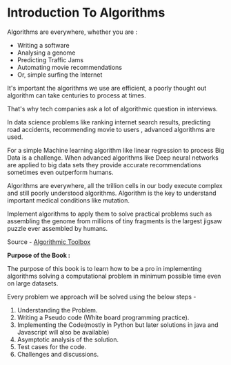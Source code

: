 Introduction To Algorithms
=======

Algorithms are everywhere, whether you are :

 - Writing a software
 - Analysing a genome
 - Predicting Traffic Jams
 - Automating movie recommendations
 - Or, simple surfing the Internet

It's important the algorithms we use are efficient, a poorly thought out algorithm can take centuries to process at times.

That's why tech companies ask a lot of algorithmic question in interviews.

In data science problems like ranking internet search results, predicting road accidents, recommending movie to users , advanced algorithms are used.

For a simple Machine learning algorithm like linear regression to process Big Data is a challenge. When advanced algorithms like Deep neural networks are applied to big data sets they  provide accurate recommendations sometimes even outperform humans.

Algorithms are everywhere, all the trillion cells in our body execute complex and still poorly understood algorithms. Algorithm is the key to understand important medical conditions like mutation.

Implement algorithms to apply them to solve practical problems such as assembling the genome from millions of tiny fragments is the largest jigsaw puzzle ever assembled by humans.

Source - [Algorithmic Toolbox](https://www.coursera.org/learn/algorithmic-toolbox/lecture/EagcP/welcome)

**Purpose of the Book :**

The purpose of this book is to learn how to be a pro in implementing algorithms solving a computational problem in minimum possible time even on large datasets.

Every problem we approach will be solved using the below steps -

 1. Understanding the Problem.
 2. Writing a Pseudo code (White board programming practice).
 3. Implementing the Code(mostly in Python but later solutions in java and Javascript will also be available)
 4. Asymptotic analysis of the solution.
 5. Test cases for the code.
 6. Challenges and discussions.